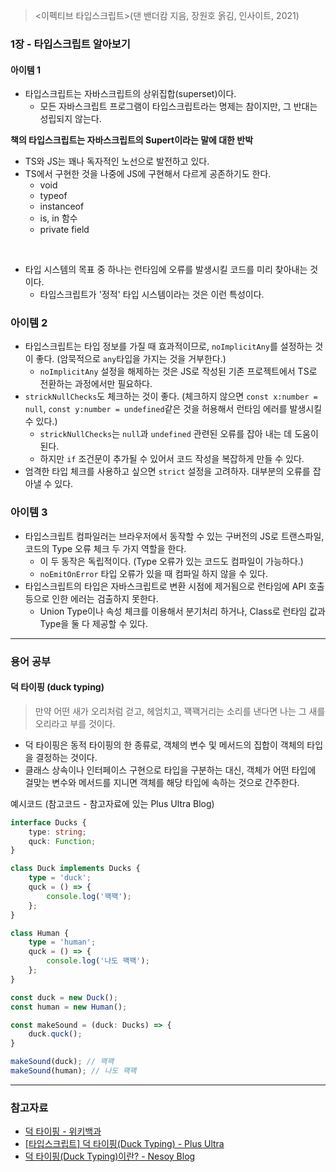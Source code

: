 > <이펙티브 타입스크립트>(댄 밴더캄 지음, 장원호 옭김, 인사이트, 2021)

### 1장 - 타입스크립트 알아보기

#### 아이템 1
- 타입스크립트는 자바스크립트의 상위집합(superset)이다.
    - 모든 자바스크립트 프로그램이 타입스크립트라는 명제는 참이지만, 그 반대는 성립되지 않는다.

**책의 타입스크립트는 자바스크립트의 Supert이라는 말에 대한 반박**
- TS와 JS는 꽤나 독자적인 노선으로 발전하고 있다.
- TS에서 구현한 것을 나중에 JS에 구현해서 다르게 공존하기도 한다.
    - void
    - typeof
    - instanceof
    - is, in 함수
    - private field

<br />


- 타입 시스템의 목표 중 하나는 런타임에 오류를 발생시킬 코드를 미리 찾아내는 것이다.
    - 타입스크립트가 '정적' 타입 시스템이라는 것은 이런 특성이다.

### 아이템 2
- 타입스크립트는 타입 정보를 가질 때 효과적이므로, `noImplicitAny`를 설정하는 것이 좋다. (암묵적으로 `any`타입을 가지는 것을 거부한다.)
    - `noImplicitAny` 설정을 해제하는 것은 JS로 작성된 기존 프로젝트에서 TS로 전환하는 과정에서만 필요하다.
- `strickNullChecks`도 체크하는 것이 좋다. (체크하지 않으면 `const x:number = null`, `const y:number = undefined`같은 것을 허용해서 런타임 에러를 발생시킬 수 있다.)
    - `strickNullChecks`는 `null`과 `undefined` 관련된 오류를 잡아 내는 데 도움이 된다.
    - 하지만 `if` 조건문이 추가될 수 있어서 코드 작성을 복잡하게 만들 수 있다.
- 엄격한 타입 체크를 사용하고 싶으면 `strict` 설정을 고려하자. 대부분의 오류를 잡아낼 수 있다. 

### 아이템 3
- 타입스크립트 컴파일러는 브라우저에서 동작할 수 있는 구버전의 JS로 트랜스파일, 코드의 Type 오류 체크 두 가지 역할을 한다.
    - 이 두 동작은 독립적이다. (Type 오류가 있는 코드도 컴파일이 가능하다.)
    - `noEmitOnError` 타입 오류가 있을 때 컴파일 하지 않을 수 있다.
- 타입스크립트의 타입은 자바스크립트로 변환 시점에 제거됨으로 런타임에 API 호출등으로 인한 에러는 검출하지 못한다.
    - Union Type이나 속성 체크를 이용해서 분기처리 하거나, Class로 런타임 값과 Type을 둘 다 제공할 수 있다.

---
### 용어 공부
#### 덕 타이핑 (duck typing)
> 만약 어떤 새가 오리처럼 걷고, 헤엄치고, 꽥꽥거리는 소리를 낸다면 나는 그 새를 오리라고 부를 것이다.

- 덕 타이핑은 동적 타이핑의 한 종류로, 객체의 변수 및 메서드의 집합이 객체의 타입을 결정하는 것이다.
- 클래스 상속이나 인터페이스 구현으로 타입을 구분하는 대신, 객체가 어떤 타입에 걸맞는 변수와 메서드를 지니면 객체를 해당 타입에 속하는 것으로 간주한다.

예시코드 (참고코드 - 참고자료에 있는 Plus Ultra Blog)
```ts
interface Ducks {
    type: string;
    quck: Function;
}

class Duck implements Ducks {
    type = 'duck';
    quck = () => {
        console.log('꽥꽥');
    };
}

class Human {
    type = 'human';
    quck = () => {
        console.log('나도 꽥꽥');
    };
}

const duck = new Duck();
const human = new Human();

const makeSound = (duck: Ducks) => {
    duck.quck();
}

makeSound(duck); // 꽥꽥
makeSound(human); // 나도 꽥꽥
```


---
### 참고자료
- [덕 타이핑 - 위키백과](https://ko.wikipedia.org/wiki/%EB%8D%95_%ED%83%80%EC%9D%B4%ED%95%91)
- [[타입스크립트] 덕 타이핑(Duck Typing) - Plus Ultra](https://overcome-the-limits.tistory.com/625?category=956871)
- [덕 타이핑(Duck Typing)이란? - Nesoy Blog](https://nesoy.github.io/articles/2018-02/Duck-Typing)